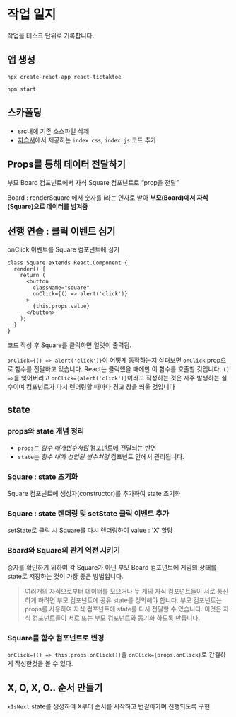 # 작업 일지

작업을 테스크 단위로 기록합니다.

## 앱 생성

```
npx create-react-app react-tictaktoe
```

```
npm start
```

## 스카폴딩

* src내에 기존 소스파일 삭제
* [자습서](https://ko.reactjs.org/tutorial/tutorial.html#setup-for-the-tutorial)에서 제공하는 `index.css`, `index.js` 코드 추가

## Props를 통해 데이터 전달하기

부모 Board 컴포넌트에서 자식 Square 컴포넌트로 “prop을 전달”

Board : renderSquare 에서 숫자를 i라는 인자로 받아 **부모(Board)에서 자식(Square)으로 데이터를 넘겨줌**

## 선행 연습 : 클릭 이벤트 심기

onClick 이벤트를 Square 컴포넌트에 심기

```
class Square extends React.Component {
  render() {
    return (
      <button
        className="square"
        onClick={() => alert('click')}
      >
        {this.props.value}
      </button>
    );
  }
}
```

코드 작성 후 Square를 클릭하면 얼럿이 출력됨.

`onClick={() => alert('click')}`이 어떻게 동작하는지 살펴보면 `onClick` prop으로 함수를 전달하고 있습니다. React는 클릭했을 때에만 이 함수를 호출할 것입니다. `() =>`을 잊어버리고 `onClick={alert('click')}`이라고 작성하는 것은 자주 발생하는 실수이며 컴포넌트가 다시 렌더링할 때마다 경고 창을 띄울 것입니다

## state

### props와 state 개념 정리

* `props`는 *함수 매개변수처럼* 컴포넌트에 전달되는 반면 
* `state`는 *함수 내에 선언된 변수처럼* 컴포넌트 안에서 관리됩니다.

### Square : state 초기화 

Square 컴포넌트에 생성자(constructor)를 추가하여 state 초기화

### Square : state 렌더링 및 setState 클릭 이벤트 추가

setState로 클릭 시 Square를 다시 렌더링하여 value : 'X' 할당

### Board와 Square의 관계 역전 시키기

승자를 확인하기 위하여 각 Square가 아닌 부모 Board 컴포넌트에 게임의 상태를 state로 저장하는 것이 가장 좋은 방법입니다.

> 여러개의 자식으로부터 데이터를 모으거나 두 개의 자식 컴포넌트들이 서로 통신하게 하려면 부모 컴포넌트에 공유 state를 정의해야 합니다. 부모 컴포넌트는 props를 사용하여 자식 컴포넌트에 state를 다시 전달할 수 있습니다. 이것은 자식 컴포넌트들이 서로 또는 부모 컴포넌트와 동기화 하도록 만듭니다.

### Square를 함수 컴포넌트로 변경

`onClick={() => this.props.onClick()}`을 `onClick={props.onClick}`로 간결하게 작성한것을 볼 수 있다. 

## X, O, X, O.. 순서 만들기

`xIsNext` state를 생성하여 X부터 순서를 시작하고 번갈아가며 진행되도록 구현